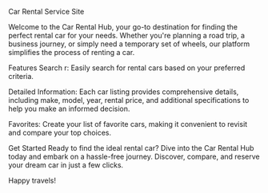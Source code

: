 Car Rental Service Site

Welcome to the Car Rental Hub, your go-to destination for finding the perfect rental car for your needs. Whether you're planning a road trip, a business journey, or simply need a temporary set of wheels, our platform simplifies the process of renting a car.

Features
Search r: Easily search for rental cars based on your preferred criteria.

Detailed Information: Each car listing provides comprehensive details, including make, model, year, rental price, and additional specifications to help you make an informed decision.

Favorites: Create your list of favorite cars, making it convenient to revisit and compare your top choices.

Get Started
Ready to find the ideal rental car? Dive into the Car Rental Hub today and embark on a hassle-free journey. Discover, compare, and reserve your dream car in just a few clicks.

Happy travels!




